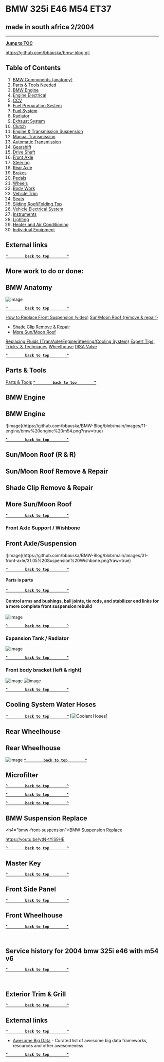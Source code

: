 # BMW 325i E46 M54 ET37

## made in south africa 2/2004

---

[**Jump to TOC**](#bmw-toc)  

https://github.com/bbauska/bmw-blog.git

<h2><a name="bmw-toc">Table of Contents</h2>

1.  [BMW Components {anatomy}](#bmw-anatomy)
2.  [Parts & Tools Needed](#bmw-parts)
3.  [BMW Engine](#11-engine)
4.  [Engine Electrical](#12-engine-elec)
5.  [CCV](#bmw-ccv)
6.  [Fuel Preparation System](#13-fuel-preparation)
7.  [Fuel System](#16-fuel-supply)
8.  [Radiator](#17-radiator)
9.  [Exhaust System](#18-exhaust)
10.  [Clutch](#21-clutch)
11.  [Engine & Transmission Suspension](#22-eng-tran-suspension)
12.  [Manual Transmission](#23-manual-transmission)
13.  [Automatic Transmission](#24-automatic-transmission)
14.  [Gearshift](#25-gearshift)
15.  [Drive Shaft](#26-drive-shaft)
16.  [Front Axle](#31-front-axle)
17.  [Steering](#32-steering)
18.  [Rear Axle](#33-rear-axle)
19.  [Brakes](#34-brakes)
20.  [Pedals](#35-pedals)
21.  [Wheels](#36-wheels)
22.  [Body Work](#41-bodywork)
23.  [Vehicle Trim](#51-vehicle-trim)
24.  [Seats](#52-seats)
25.  [Sliding Roof/Folding Top](#54-sliding-roof)
26.  [Vehicle Electrical System](#61-vehicle-electrical)
27.  [Instruments](#62-instruments)
28.  [Lighting](#63-lighting)
29.  [Heater and Air Conditioning](#64-heater-air)
30.  [Individual Equipment](#91-ind-equipment)

## External links

[**`^        back to top        ^`**](#)

## More work to do or done:

<h2><a name="bmw-anatomy">BMW Anatomy</h2>

![image](https://github.com/bbauska/BMW-Blog/blob/main/images/00%20anatomy.png?raw=true)

[**`^        back to top        ^`**](#)

[How to Replace Front Suspension (video)](#bmw-front-suspension)
[Sun/Moon Roof {remove & repair}](#bmw-sunroof)

*   [Shade Clip Remove & Repair](#bmw-sunroof-shade-clip)
*   [More Sun/Moon Roof](#bmw-sunroof-etc)

[Replacing Fluids {Tran/Axle/Engine/Steering/Cooling System}](#bmw-fluids)
[Expert Tips, Tricks, & Techniques](#bmw-expert)
[Wheelhouse](#wheelhouse)
[DISA Valve](#disa)

[**`^        back to top        ^`**](#)

<h2><a name="bmw-parts">Parts & Tools</h2>

[Parts & Tools](#bmw-parts)
[**`^        back to top        ^`**](#)

## BMW Engine
<h2><a name="11-engine">BMW Engine</h2>
![image](https://github.com/bbauska/BMW-Blog/blob/main/images/11-engine/bmw%20engine%20m54.png?raw=true)

[**`^        back to top        ^`**](#)

## Sun/Moon Roof (R & R)

<h2><a name="bmw-sunroof">Sun/Moon Roof Remove & Repair</h2>

<h2><a name="bmw-sunroof-shade-clip">Shade Clip Remove & Repair</h2>
<h2><a name="bmw-sunroof-etc">More Sun/Moon Roof</h2>

[**`^        back to top        ^`**](#)

### Front Axle Support / Wishbone
<h2><a name="31-front-axle">Front Axle/Suspension</h2>
![image](https://github.com/bbauska/BMW-Blog/blob/main/images/31-front-axle/31.05%20Suspension%20Wishbone.png?raw=true)

[**`^        back to top        ^`**](#)

#### Parts is parts

[**`^        back to top        ^`**](#)

#### Control arms and bushings, ball joints, tie rods, and stabilizer end links for a more complete front suspension rebuild

![image](https://github.com/bbauska/BMW-Blog/blob/main/images/31-front-axle/31.05%20Suspension%20Wishbone.png?raw=true)

[**`^        back to top        ^`**](#)

### Expansion Tank / Radiator

![image](https://github.com/bbauska/BMW-Blog/blob/main/images/17-radiator/05-radiator/17.05%20Expansion%20Tank%20-%20Standard%20Transmission.png?raw=true)

[**`^        back to top        ^`**](#)
<!--- -------------------------------------------------------------- -->
<!--- --------------- 17-radiator - cooling system water hoses ------------------- -->
<!--- -------------------------------------------------------------- -->
### Front body bracket (left & right)
![image](https://github.com/bbauska/BMW-Blog/blob/main/images/41-bodywork/10-front-body/41.10%20Front%20Body%20Bracket%20Left.png?raw=true)
![image](https://github.com/bbauska/BMW-Blog/blob/main/images/41-bodywork/10-front-body/41.10%20Front%20Body%20Bracket%20Right.png?raw=true)

[**`^        back to top        ^`**](#)

<!--- -------------------------------------------------------------- -->
<!--- --------------- cooling system water hoses ------------------- -->
<!--- -------------------------------------------------------------- -->
## Cooling System Water Hoses

[**`^        back to top        ^`**](#)
[![Coolant Hoses](https://github.com/bbauska/BMW-Blog/blob/main/images/17-radiator/30-cooling-system-hoses/17.30%20Cooling%20System%20Water%20Hoses.png?raw=true)]
  
<!--- -------------------------------------------------------------- -->
<!--- --------------------- rear wheelhouse ------------------------ -->
<!--- -------------------------------------------------------------- -->
## Rear Wheelhouse
<h2><a name="rear-wheelhouse">Rear Wheelhouse</h2>

![image](https://github.com/bbauska/BMW-Blog/blob/main/images/00%20anatomy.png?raw=true)
[**`^        back to top        ^`**](#)

<!--- -------------------------------------------------------------- -->
<!--- ----------------------- Microfilter -------------------------- -->
<!--- -------------------------------------------------------------- -->
## Microfilter

[**`^        back to top        ^`**](#)

<!--- -------------------------------------------------------------- -->
<!--- ----------------------             --------------------------- -->
<!--- -------------------------------------------------------------- -->

[**`^        back to top        ^`**](#)

<!--- -------------------------------------------------------------- -->
<!--- ----------------------             --------------------------- -->
<!--- -------------------------------------------------------------- -->

[**`^        back to top        ^`**](#)

<!--- -------------------------------------------------------------- -->
<!--- ---------------- suspension remove & replace ----------------- -->
<!--- -------------------------------------------------------------- -->
## BMW Suspension Replace

<h4="bmw-front-suspension">BMW Suspension Replace

https://youtu.be/ytN-tYiS9HE

[**`^        back to top        ^`**](#)

<!--------------------------------------------------------------------->  
<!---------------------------- master key ----------------------------->  
<!--------------------------------------------------------------------->  
## Master Key

[**`^        back to top        ^`**](#)

<!--------------------------------------------------------------------->  
<!------------------------- front side panel -------------------------->  
<!--------------------------------------------------------------------->  
## Front Side Panel

[**`^        back to top        ^`**](#)

<!--------------------------------------------------------------------->  
<!-------------------------- front wheelhouse ------------------------->  
<!--------------------------------------------------------------------->  
## Front Wheelhouse

[**`^        back to top        ^`**](#)

<!--------------------------------------------------------------------->    
<!------------------------- rear wheelhouse --------------------------->    
<!--------------------------------------------------------------------->    
## Service history for 2004 bmw 325i e46 with m54 v6

[**`^        back to top        ^`**](#)

<!--------------------------------------------------------------------->    
<!----------------------- Exterior Trim & Grill ----------------------->  
<!--------------------------------------------------------------------->  
## Exterior Trim & Grill

[**`^        back to top        ^`**](#)

<!--- -------------------------------------------------------------- -->
<!--- ---------------------- External Links------------------------- -->
<!--- -------------------------------------------------------------- -->
## External links

[**`^        back to top        ^`**](#)
<!--- -------------------------------------------------------------- -->
<!--- -------------------- Awesome Big Data ------------------------ -->
<!--- -------------------------------------------------------------- -->

- [Awesome Big Data](https://github.com/onurakpolat/awesome-bigdata) - Curated list of awesome big data frameworks, resources and other awesomeness.

[**`^        back to top        ^`**](#)
